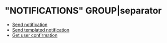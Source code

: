 # "NOTIFICATIONS" GROUP|separator

- [Send notification](send-notification.md)
- [Send templated notification](send-templated-notification.md)
- [Get user confirmation](get-user-confirmation.md)